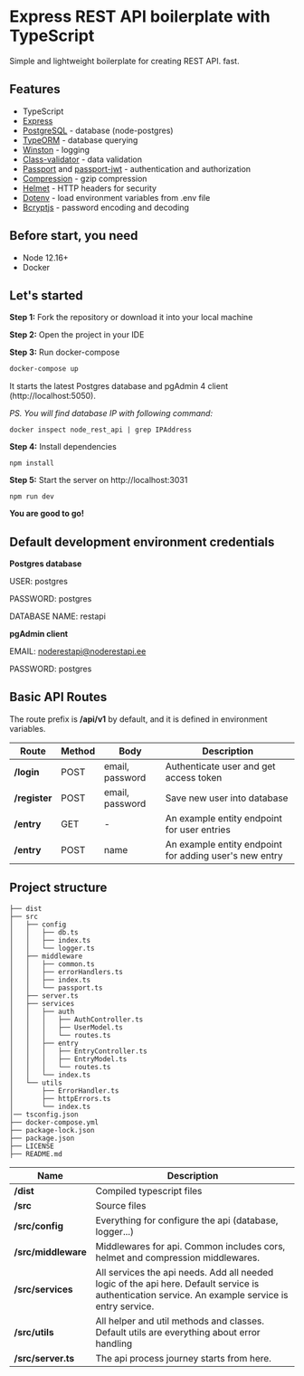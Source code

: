 # Express REST API boilerplate with TypeScript

Simple and lightweight boilerplate for creating REST API.
fast. 

## Features
- TypeScript
- [Express](https://expressjs.com/)
- [PostgreSQL](https://github.com/brianc/node-postgres) - database (node-postgres)
- [TypeORM](https://typeorm.io/#/) - database querying
- [Winston](https://github.com/winstonjs/winston) - logging
- [Class-validator](https://github.com/typestack/class-validator) - data validation
- [Passport](https://github.com/jaredhanson/passport) and [passport-jwt](https://github.com/mikenicholson/passport-jwt) - authentication and authorization
- [Compression](https://github.com/expressjs/compression) - gzip compression
- [Helmet](https://github.com/helmetjs/helmet) - HTTP headers for security
- [Dotenv](https://github.com/rolodato/dotenv-safe) - load environment variables from .env file
- [Bcryptjs](https://github.com/dcodeIO/bcrypt.js/) - password encoding and decoding

## Before start, you need
- Node 12.16+
- Docker

## Let's started
**Step 1:** Fork the repository or download it into your local machine

**Step 2:** Open the project in your IDE

**Step 3:** Run docker-compose
```sh
docker-compose up
```
It starts the latest Postgres database and pgAdmin 4 client (http://localhost:5050).

*PS. You will find database IP with following command:*

```
docker inspect node_rest_api | grep IPAddress
```

**Step 4:** Install dependencies

```
npm install
```

**Step 5:** Start the server on http://localhost:3031
```
npm run dev
```

**You are good to go!**

## Default development environment credentials

**Postgres database**

USER: postgres

PASSWORD: postgres

DATABASE NAME: restapi

**pgAdmin client**

EMAIL: noderestapi@noderestapi.ee

PASSWORD: postgres


## Basic API Routes

The route prefix is **/api/v1** by default, and it is defined in environment variables. 

| Route | Method | Body | Description |
| ------ | ------ | ------ | ------ |
| **/login** | POST |email, password  | Authenticate user and get access token |
| **/register** | POST | email, password  | Save new user into database |
| **/entry** | GET | - | An example entity endpoint for user entries |
| **/entry** | POST | name  | An example entity endpoint for adding user's new entry | 

## Project structure

```
├── dist
├── src
│   ├── config
│   │   ├── db.ts
│   │   ├── index.ts
│   │   └── logger.ts
│   ├── middleware
│   │   ├── common.ts
│   │   ├── errorHandlers.ts
│   │   ├── index.ts
│   │   └── passport.ts
│   ├── server.ts
│   ├── services
│   │   ├── auth
│   │   │   ├── AuthController.ts
│   │   │   ├── UserModel.ts
│   │   │   └── routes.ts
│   │   ├── entry
│   │   │   ├── EntryController.ts
│   │   │   ├── EntryModel.ts
│   │   │   └── routes.ts
│   │   └── index.ts
│   └── utils
│       ├── ErrorHandler.ts
│       ├── httpErrors.ts
│       └── index.ts
│── tsconfig.json
├── docker-compose.yml
├── package-lock.json
├── package.json
├── LICENSE
├── README.md
```

| Name | Description |
| ------ | ------ |
| **/dist** | Compiled typescript files |
| **/src** | Source files |
| **/src/config** | Everything for configure the api (database, logger...) |
| **/src/middleware** | Middlewares for api. Common includes cors, helmet and  compression middlewares. |
| **/src/services** | All services the api needs. Add all needed logic of the api here. Default service is authentication service. An example service is entry service. |
| **/src/utils** | All helper and util methods and classes. Default utils are everything about error handling |
| **/src/server.ts** | The api process journey starts from here. |

